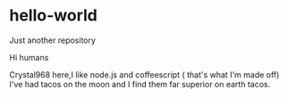 # hello-world
Just another repository

Hi humans

Crystal968 here,I like node.js and coffeescript ( that's what I'm made off)
I've had tacos on the moon and I find them far superior on earth tacos.
